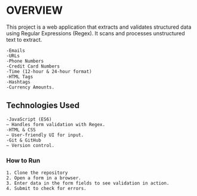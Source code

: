 # OVERVIEW

This project is a web application that extracts and validates structured data using Regular Expressions (Regex). It scans and processes unstructured text to extract.
```
-Emails
-URLs
-Phone Numbers
-Credit Card Numbers
-Time (12-hour & 24-hour format)
-HTML Tags
-Hashtags
-Currency Amounts.
```
## Technologies Used
```
-JavaScript (ES6)
– Handles form validation with Regex.
-HTML & CSS
– User-friendly UI for input.
-Git & GitHub
– Version control.
```
### How to Run
```
1. Clone the repository
2. Open a form in a browser.
3. Enter data in the form fields to see validation in action.
4. Submit to check for errors.
```
